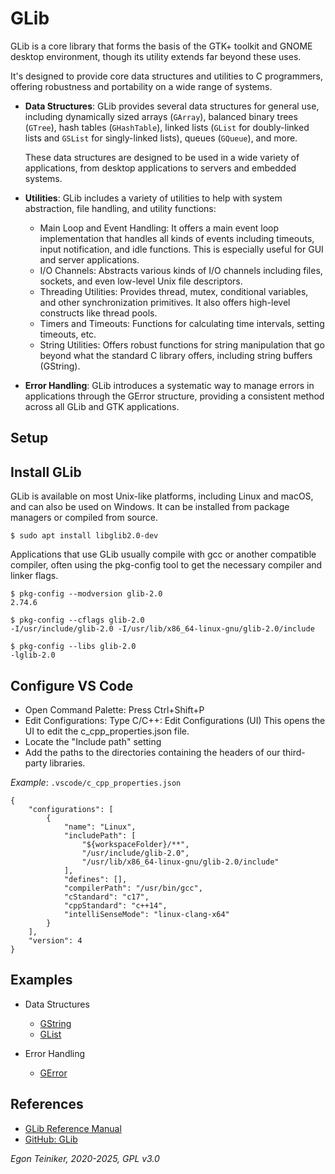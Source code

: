 # GLib

GLib is a core library that forms the basis of the GTK+ toolkit and GNOME 
desktop environment, though its utility extends far beyond these uses. 

It's designed to provide core data structures and utilities to C programmers, 
offering robustness and portability on a wide range of systems.

* **Data Structures**:
    GLib provides several data structures for general use, including dynamically 
    sized arrays (`GArray`), balanced binary trees (`GTree`), hash tables 
    (`GHashTable`), linked lists (`GList` for doubly-linked lists and `GSList` 
    for singly-linked lists), queues (`GQueue`), and more. 
    
    These data structures are designed to be used in a wide variety of applications, 
    from desktop applications to servers and embedded systems.

* **Utilities**:
    GLib includes a variety of utilities to help with system abstraction, 
    file handling, and utility functions:

    * Main Loop and Event Handling: It offers a main event loop implementation that handles all kinds of events including timeouts, input notification, and idle functions. This is especially useful for GUI and server applications.
    * I/O Channels: Abstracts various kinds of I/O channels including files, sockets, and even low-level Unix file descriptors.
    * Threading Utilities: Provides thread, mutex, conditional variables, and other synchronization primitives. It also offers high-level constructs like thread pools.
    * Timers and Timeouts: Functions for calculating time intervals, setting timeouts, etc.
    * String Utilities: Offers robust functions for string manipulation that go beyond what the standard C library offers, including string buffers (GString).

* **Error Handling**:
    GLib introduces a systematic way to manage errors in applications through 
    the GError structure, providing a consistent method across all GLib and 
    GTK applications.


## Setup 

## Install GLib
GLib is available on most Unix-like platforms, including Linux and macOS, 
and can also be used on Windows. It can be installed from package managers 
or compiled from source. 

```
$ sudo apt install libglib2.0-dev
```

Applications that use GLib usually compile with gcc or another compatible 
compiler, often using the pkg-config tool to get the necessary compiler 
and linker flags.

```
$ pkg-config --modversion glib-2.0
2.74.6

$ pkg-config --cflags glib-2.0
-I/usr/include/glib-2.0 -I/usr/lib/x86_64-linux-gnu/glib-2.0/include 

$ pkg-config --libs glib-2.0
-lglib-2.0 
```

## Configure VS Code 

* Open Command Palette: Press Ctrl+Shift+P
* Edit Configurations: Type C/C++: Edit Configurations (UI)
	This opens the UI to edit the c_cpp_properties.json file.
* Locate the "Include path" setting 
* Add the paths to the directories containing the headers of 
    our third-party libraries. 

_Example_: `.vscode/c_cpp_properties.json`
```
{
    "configurations": [
        {
            "name": "Linux",
            "includePath": [
                "${workspaceFolder}/**",
                "/usr/include/glib-2.0",
                "/usr/lib/x86_64-linux-gnu/glib-2.0/include"
            ],
            "defines": [],
            "compilerPath": "/usr/bin/gcc",
            "cStandard": "c17",
            "cppStandard": "c++14",
            "intelliSenseMode": "linux-clang-x64"
        }
    ],
    "version": 4
}
```

## Examples 

* Data Structures 
    * [GString](GString/)
    * [GList](GList/)

* Error Handling
    * [GError](GError/)

## References

* [GLib Reference Manual](https://gnome.pages.gitlab.gnome.org/libsoup/glib/)
* [GitHub: GLib](https://github.com/GNOME/glib/tree/main)

*Egon Teiniker, 2020-2025, GPL v3.0* 
